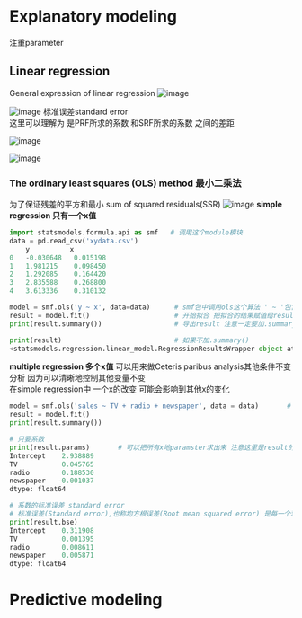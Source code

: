 # Explanatory modeling
注重parameter
## Linear regression
General expression of linear regression
  ![image](https://user-images.githubusercontent.com/105503216/172052557-8736f48a-69a6-4628-9dfc-6637d4ac05bf.png)
  
![image](https://user-images.githubusercontent.com/105503216/172053084-3bc65d36-6587-4bd1-aec5-1b339439b2c4.png)
标准误差standard error  
这里可以理解为 是PRF所求的系数 和SRF所求的系数 之间的差距
  
  
![image](https://user-images.githubusercontent.com/105503216/172053098-951b7062-a3b1-489a-bf45-1796f6e82797.png)
  
![image](https://user-images.githubusercontent.com/105503216/172054524-7ce10fe6-5414-484b-ab45-9b5c891a89fa.png)
  
### The ordinary least squares (OLS) method 最小二乘法
为了保证残差的平方和最小 sum of squared residuals(SSR)
![image](https://user-images.githubusercontent.com/105503216/172053237-d696b6b0-12bb-45cd-ab0d-a57b9d9617c7.png)
**simple regression 只有一个x值**
``` python
import statsmodels.formula.api as smf   # 调用这个module模块
data = pd.read_csv('xydata.csv')
  	y	       x
0	-0.030648	0.015198
1	1.981215	0.098450
2	1.292085	0.164420
3	2.835588	0.268800
4	3.613336	0.310132

model = smf.ols('y ~ x', data=data)      # smf包中调用ols这个算法 ' ~ '包含了x和y变量 data表明用的哪一个数据库
result = model.fit()                     # 开始拟合 把拟合的结果赋值给result
print(result.summary())                  # 导出result 注意一定要加.summary()

print(result)                            # 如果不加.summary()
<statsmodels.regression.linear_model.RegressionResultsWrapper object at 0x000001550CB1BB80>
```
**multiple regression 多个x值**
可以用来做Ceteris paribus analysis其他条件不变分析 因为可以清晰地控制其他变量不变  
在simple regression中 一个x的改变 可能会影响到其他x的变化
``` python
model = smf.ols('sales ~ TV + radio + newspaper', data = data)       # 多个x值用+相连接
result = model.fit()
print(result.summary())

# 只要系数
print(result.params)       # 可以把所有x地paramster求出来 注意这里是result的固有属性 就像dataframe的index 所以不加()
Intercept    2.938889
TV           0.045765
radio        0.188530
newspaper   -0.001037
dtype: float64

# 系数的标准误差 standard error
# 标准误差(Standard error),也称均方根误差(Root mean squared error) 是每一个观察值和每一个真实值之间的差距
print(result.bse)
Intercept    0.311908
TV           0.001395
radio        0.008611
newspaper    0.005871
dtype: float64
```
# Predictive modeling
